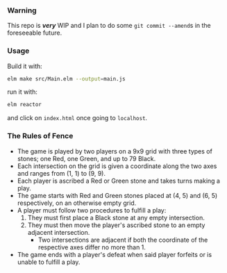 ### Warning

This repo is ***very*** WIP and I plan to do some `git commit --amend`s in the foreseeable future.

### Usage

Build it with:

```sh
elm make src/Main.elm --output=main.js
```

run it with:

```sh
elm reactor
```

and click on `index.html` once going to `localhost`.

### The Rules of Fence

* The game is played by two players on a 9x9 grid with three types of stones;
one Red, one Green, and up to 79 Black.
* Each intersection on the grid is given a coordinate along the two axes and
ranges from (1, 1) to (9, 9).
* Each player is ascribed a Red or Green stone and takes turns making a play.
* The game starts with Red and Green stones placed at (4, 5) and (6, 5)
respectively, on an otherwise empty grid.
* A player must follow two procedures to fulfill a play:
  1. They must first place a Black stone at any empty intersection.
  2. They must then move the player's ascribed stone to an empty adjacent
intersection.
     * Two intersections are adjacent if both the coordinate of the respective
     axes differ no more than 1.
* The game ends with a player's defeat when said player forfeits or is unable to
fulfill a play.
